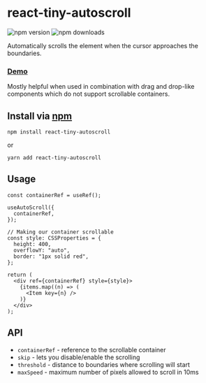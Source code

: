 # react-tiny-autoscroll
![npm version](https://img.shields.io/npm/v/react-tiny-autoscroll?logo=npm)
![npm downloads](https://img.shields.io/npm/dw/react-tiny-autoscroll?logo=npm)

Automatically scrolls the element when the cursor approaches the boundaries.

### [Demo](https://react-tiny-autoscroll.netlify.app)

Mostly helpful when used in combination with drag and drop-like components which do not support scrollable containers.

## Install via [npm](https://www.npmjs.com/package/react-tiny-autoscroll)

```shell
npm install react-tiny-autoscroll
```

or

```shell
yarn add react-tiny-autoscroll
```

## Usage

```JSX
const containerRef = useRef();

useAutoScroll({
  containerRef,
});

// Making our container scrollable
const style: CSSProperties = {
  height: 400,
  overflowY: "auto",
  border: "1px solid red",
};

return (
  <div ref={containerRef} style={style}>
    {items.map((n) => (
      <Item key={n} />
    )}
  </div>
);
```

## API

- `containerRef` - reference to the scrollable container
- `skip` - lets you disable/enable the scrolling
- `threshold` - distance to boundaries where scrolling will start
- `maxSpeed` - maximum number of pixels allowed to scroll in 10ms
